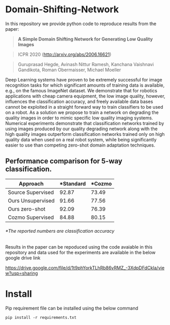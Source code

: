 # Domain-Shifting-Network

In this repository we provide python code to reproduce results from the paper:

> **A Simple Domain Shifting Network for Generating Low Quality Images**

> ICPR 2020 (http://arxiv.org/abs/2006.16621)

> Guruprasad Hegde, Avinash Nittur Ramesh, Kanchana Vaishnavi Gandikota, Roman Obermaisser, Michael Moeller

Deep Learning systems have proven to be extremely successful for image recognition tasks for which significant amounts of training data is available, e.g., on the famous ImageNet dataset. We demonstrate that for robotics applications with cheap camera equipment, the low image quality, however, influences the classification accuracy, and freely available data bases cannot be exploited in a straight forward way to train classifiers to be used on a robot. As a solution we propose to train a network on degrading the quality images in order to mimic specific low quality imaging systems. Numerical experiments demonstrate that classification networks trained by using images produced by our quality degrading network along with the high quality images outperform classification networks trained only on high quality data when used on a real robot system, while being significantly easier to use than competing zero-shot domain adaptation techniques.

## Performance comparison for 5-way classification. 


|Approach					|	*Standard  |	   *Cozmo	|
|---------------------------|-------------|-------------|
|Source Supervised			|	92.87	  |		73.49	|
|Ours Unsupervised			|	91.66	  |		77.56	|
|Ours zero-shot				|	92.09	  |		76.39	|
|Cozmo Supervised			| 84.88	  |		80.15	|
###### *The reported numbers are classification accuracy

Results in the paper can be repoduced using the code avaiable in this repository and data used for the experiments are available in the below google drive link

https://drive.google.com/file/d/1t9phYorkTLhRb86vRMZ_-3XdpDFdCkla/view?usp=sharing

# Install

Pip requirement file can be installed using the below command

```
pip install -r requirements.txt
